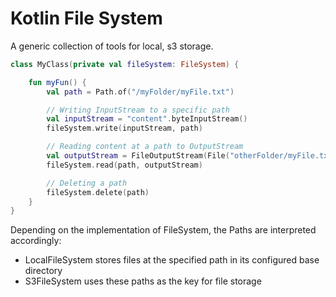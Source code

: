 # Kotlin File System

A generic collection of tools for local, s3 storage.

```kotlin
class MyClass(private val fileSystem: FileSystem) {

    fun myFun() {
        val path = Path.of("/myFolder/myFile.txt")

        // Writing InputStream to a specific path
        val inputStream = "content".byteInputStream()
        fileSystem.write(inputStream, path)

        // Reading content at a path to OutputStream
        val outputStream = FileOutputStream(File("otherFolder/myFile.txt"))
        fileSystem.read(path, outputStream)

        // Deleting a path
        fileSystem.delete(path)
    }
}
```
Depending on the implementation of FileSystem, the Paths are interpreted accordingly:
- LocalFileSystem stores files at the specified path in its configured base directory
- S3FileSystem uses these paths as the key for file storage